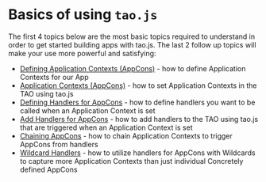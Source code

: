 # Basics of using `tao.js`

The first 4 topics below are the most basic topics required to understand in order to get started
building apps with tao.js.  The last 2 follow up topics will make your use more powerful and
satisfying:

* [Defining Application Contexts (AppCons)](defining-app-cons.md) - how to define Application
  Contexts for our App
* [Application Contexts (AppCons)](setting-app-cons.md) - how to set Application Contexts in the TAO
  using tao.js
* [Defining Handlers for AppCons](defining-handlers.md) - how to define handlers you want to be
  called when an Application Context is set
* [Add Handlers for AppCons](handlers.md) - how to add handlers to the TAO using tao.js that are
  triggered when an Application Context is set
* [Chaining AppCons](chaining.md) - how to chain Application Contexts to trigger AppCons from
  handlers
* [Wildcard Handlers](wildcards.md) - how to utilize handlers for AppCons with Wildcards to capture
  more Application Contexts than just individual Concretely defined AppCons
